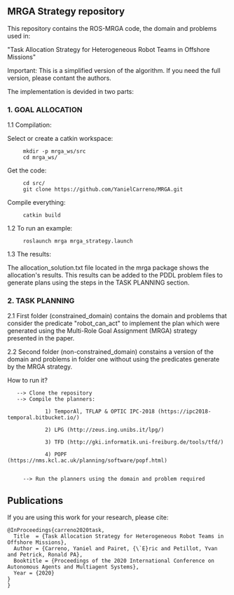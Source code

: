 ## MRGA Strategy repository                                       

This repository contains the ROS-MRGA code, the domain and problems used in:

"Task Allocation Strategy for Heterogeneous Robot Teams in Offshore Missions"

Important: This is a simplified version of the algorithm. If you need the full version, please contant the authors.

The implementation is devided in two parts:


### 1. GOAL ALLOCATION

1.1 Compilation:

   Select or create a catkin workspace:

         mkdir -p mrga_ws/src
         cd mrga_ws/

   Get the code:

         cd src/
         git clone https://github.com/YanielCarreno/MRGA.git

   Compile everything:

         catkin build

1.2 To run an example:

         roslaunch mrga mrga_strategy.launch

1.3 The results:

The allocation_solution.txt file located in the mrga package shows the allocation's results. This results can be added to the PDDL problem files to generate plans using the steps in the TASK PLANNING section.


### 2. TASK PLANNING


2.1 First folder (constrained_domain) contains the domain and problems that consider
   the predicate "robot_can_act" to implement the plan which were generated using the
   Multi-Role Goal Assignment (MRGA) strategy presented in the paper.

2.2 Second folder (non-constrained_domain) constains a version of the domain and problems
   in folder one without using the predicates generate by  the MRGA strategy.

   How to run it?

       --> Clone the repository
       --> Compile the planners:

                1) TemporAl, TFLAP & OPTIC IPC-2018 (https://ipc2018-temporal.bitbucket.io/)

                2) LPG (http://zeus.ing.unibs.it/lpg/)

                3) TFD (http://gki.informatik.uni-freiburg.de/tools/tfd/)

                4) POPF (https://nms.kcl.ac.uk/planning/software/popf.html)


         --> Run the planners using the domain and problem required

## Publications

If you are using this work for your research, please cite:
```
@InProceedings{carreno2020task,
  Title  = {Task Allocation Strategy for Heterogeneous Robot Teams in Offshore Missions},
  Author = {Carreno, Yaniel and Pairet, {\`E}ric and Petillot, Yvan and Petrick, Ronald PA},
  Booktitle = {Proceedings of the 2020 International Conference on Autonomous Agents and Multiagent Systems},
  Year = {2020}
}
}
```
